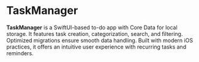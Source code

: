 # TaskManager
**TaskManager** is a SwiftUI-based to-do app with Core Data for local storage. It features task creation, categorization, search, and filtering. Optimized migrations ensure smooth data handling. Built with modern iOS practices, it offers an intuitive user experience with recurring tasks and reminders.
